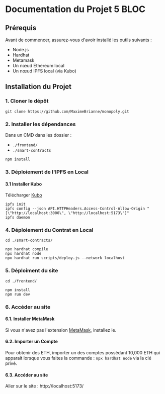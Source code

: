 # Documentation du Projet 5 BLOC

## Prérequis

Avant de commencer, assurez-vous d'avoir installé les outils suivants :

- Node.js
- Hardhat
- Metamask
- Un nœud Ethereum local
- Un nœud IPFS local (via Kubo)


## Installation du Projet

### 1. Cloner le dépôt
```
git clone https://github.com/MaximeBrianne/monopoly.git
```

### 2. Installer les dépendances

Dans un CMD dans les dossier :
- `./frontend/`
- `./smart-contracts`
```
npm install
```

### 3. Déploiement de l'IPFS en Local

#### 3.1 Installer Kubo

Télécharger [Kubo](https://dist.ipfs.tech/kubo/v0.33.2/kubo_v0.33.2_windows-amd64.zip)

```
ipfs init
ipfs config --json API.HTTPHeaders.Access-Control-Allow-Origin "[\"http://localhost:3000\", \"http://localhost:5173\"]"
ipfs daemon
```

### 4. Déploiement du Contrat en Local

```
cd ./smart-contracts/

npx hardhat compile
npx hardhat node
npx hardhat run scripts/deploy.js --network localhost
```

### 5. Déploiment du  site
```
cd ./frontend/

npm install
npm run dev
```

### 6. Accéder au site

#### 6.1. Installer MetaMask

Si vous n'avez pas l'extension [MetaMask](https://chromewebstore.google.com/search/metamask), installez le.

#### 6.2. Importer un Compte

Pour obtenir des ETH, importer un des comptes possèdant 10,000 ETH qui apparait lorsque vous faites la commande : `npx hardhat node` via la clé privé.

#### 6.3. Accéder au site

Aller sur le site : http://localhost:5173/
